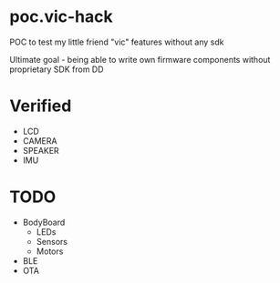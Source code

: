 # poc.vic-hack
POC to test my little friend "vic" features without any sdk

Ultimate goal - being able to write own firmware components without proprietary SDK from DD

# Verified
- LCD
- CAMERA
- SPEAKER
- IMU

# TODO 
- BodyBoard
  - LEDs
  - Sensors
  - Motors
- BLE
- OTA
